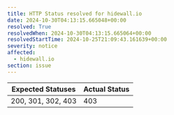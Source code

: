 ```yaml
---
title: HTTP Status resolved for hidewall.io
date: 2024-10-30T04:13:15.665048+00:00
resolved: True
resolvedWhen: 2024-10-30T04:13:15.665064+00:00
resolvedStartTime: 2024-10-25T21:09:43.161639+00:00
severity: notice
affected:
  - hidewall.io
section: issue
---
```


| Expected Statuses | Actual Status  |
|-------------------|----------------|
| 200, 301, 302, 403 | 403 |
